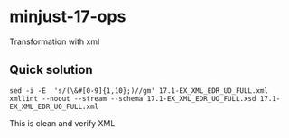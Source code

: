 # minjust-17-ops
Transformation with xml

## Quick solution

```
sed -i -E  's/(\&#[0-9]{1,10};)//gm' 17.1-EX_XML_EDR_UO_FULL.xml
xmllint --noout --stream --schema 17.1-EX_XML_EDR_UO_FULL.xsd 17.1-EX_XML_EDR_UO_FULL.xml
```

This is clean and verify XML


